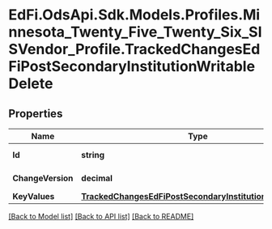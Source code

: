 # EdFi.OdsApi.Sdk.Models.Profiles.Minnesota_Twenty_Five_Twenty_Six_SISVendor_Profile.TrackedChangesEdFiPostSecondaryInstitutionWritableDelete

## Properties

Name | Type | Description | Notes
------------ | ------------- | ------------- | -------------
**Id** | **string** | Resource identifier | [optional] 
**ChangeVersion** | **decimal** | Change version | [optional] 
**KeyValues** | [**TrackedChangesEdFiPostSecondaryInstitutionWritableKey**](TrackedChangesEdFiPostSecondaryInstitutionWritableKey.md) |  | [optional] 

[[Back to Model list]](../README.md#documentation-for-models) [[Back to API list]](../README.md#documentation-for-api-endpoints) [[Back to README]](../README.md)

